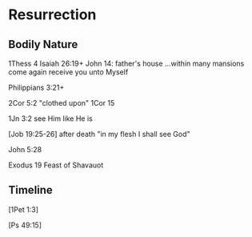# Resurrection

## Bodily Nature

1Thess 4
Isaiah 26:19+
John 14:
	father's house
	...within many mansions
	come again
	receive you unto Myself

Philippians 3:21+

2Cor 5:2
	"clothed upon"
1Cor 15

1Jn 3:2
	see Him like He is

[Job 19:25-26]
	after death "in my flesh I shall see God"

John 5:28

Exodus 19
	Feast of Shavauot


## Timeline

[1Pet 1:3]

[Ps 49:15]
